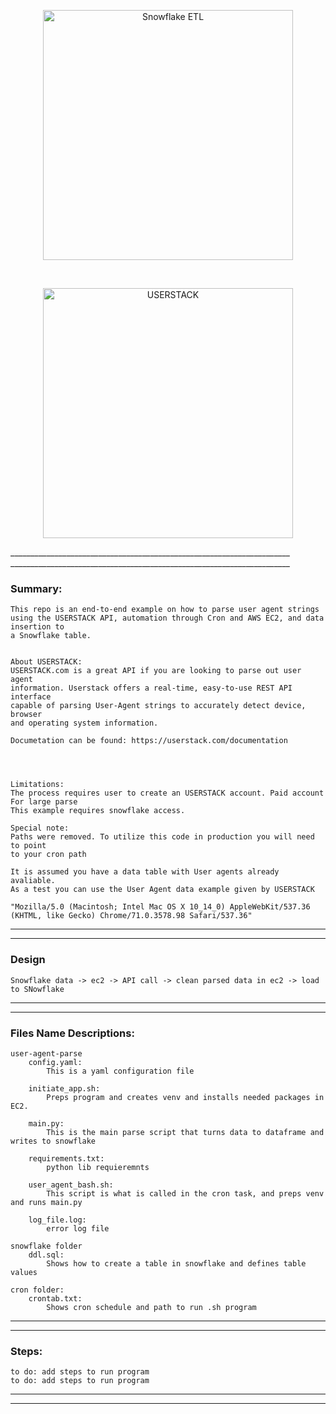 <p align="center">
<img src="https://external-content.duckduckgo.com/iu/?u=https%3A%2F%2Fwww.netguru.com%2Fhs-fs%2Fhubfs%2FSnowflake%2520logo.jpg%3Fwidth%3D653%26name%3DSnowflake%2520logo.jpg&f=1&nofb=1" alt="Snowflake ETL" title="Snowflake ETL" width="400" style="display: block; margin: 0 auto">
</p>
<br>
<p align="center">
<img src="https://designshack.net/wp-content/uploads/userstack-368x246.png" alt="USERSTACK" title="USERSTACK image" width="400" style="display: block; margin: 0 auto">
</p>
______________________________________________________________________
______________________________________________________________________

### Summary: 
```
This repo is an end-to-end example on how to parse user agent strings
using the USERSTACK API, automation through Cron and AWS EC2, and data insertion to 
a Snowflake table. 


About USERSTACK:
USERSTACK.com is a great API if you are looking to parse out user agent
information. Userstack offers a real-time, easy-to-use REST API interface 
capable of parsing User-Agent strings to accurately detect device, browser 
and operating system information.

Documetation can be found: https://userstack.com/documentation




Limitations: 
The process requires user to create an USERSTACK account. Paid account For large parse 
This example requires snowflake access. 

Special note:
Paths were removed. To utilize this code in production you will need to point
to your cron path

It is assumed you have a data table with User agents already avaliable. 
As a test you can use the User Agent data example given by USERSTACK

"Mozilla/5.0 (Macintosh; Intel Mac OS X 10_14_0) AppleWebKit/537.36 (KHTML, like Gecko) Chrome/71.0.3578.98 Safari/537.36"

```
______________________________________________________________________
______________________________________________________________________
### Design

```
Snowflake data -> ec2 -> API call -> clean parsed data in ec2 -> load to SNowflake 

```


______________________________________________________________________
______________________________________________________________________

### Files Name Descriptions: 
```
user-agent-parse 
    config.yaml:
        This is a yaml configuration file

    initiate_app.sh:
        Preps program and creates venv and installs needed packages in EC2.
    
    main.py:
        This is the main parse script that turns data to dataframe and writes to snowflake
    
    requirements.txt:
        python lib requieremnts
    
    user_agent_bash.sh:
        This script is what is called in the cron task, and preps venv and runs main.py
    
    log_file.log:
        error log file

snowflake folder
    ddl.sql:
        Shows how to create a table in snowflake and defines table values    

cron folder:
    crontab.txt:
        Shows cron schedule and path to run .sh program
```
______________________________________________________________________
______________________________________________________________________
### Steps: 
```
to do: add steps to run program
to do: add steps to run program
```
______________________________________________________________________
______________________________________________________________________
